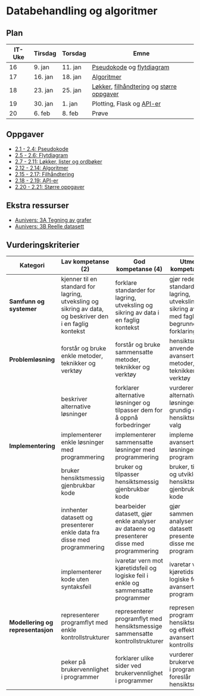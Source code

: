 # Databehandling og algoritmer

## Plan

| IT-Uke | Tirsdag | Torsdag | Emne                                                                                                                                                                                                |
| ------ | ------- | ------- | --------------------------------------------------------------------------------------------------------------------------------------------------------------------------------------------------- |
| 16     | 9. jan  | 11. jan | [Pseudokode](/databehandling-og-algoritmer/pseudokode) og [flytdiagram](/databehandling-og-algoritmer/flytdiagram)                                                                                  |
| 17     | 16. jan | 18. jan | [Algoritmer](/databehandling-og-algoritmer/algoritmer)                                                                                                                                              |
| 18     | 23. jan | 25. jan | [Løkker](/databehandling-og-algoritmer/lokker-lister-og-ordboker), [filhåndtering](/databehandling-og-algoritmer/filhandtering) og [større oppgaver](/databehandling-og-algoritmer/storre-oppgaver) |
| 19     | 30. jan | 1. jan  | Plotting, Flask og [API-er](/databehandling-og-algoritmer/api)                                                                                                                                      |
| 20     | 6. feb  | 8. feb  | Prøve                                                                                                                                                                                               |

## Oppgaver

- [2.1 - 2.4: Pseudokode](/databehandling-og-algoritmer/pseudokode#oppgaver)
- [2.5 - 2.6: Flytdiagram](/databehandling-og-algoritmer/flytdiagram#oppgaver)
- [2.7 - 2.11: Løkker, lister og ordbøker](/databehandling-og-algoritmer/lokker-lister-og-ordboker#oppgaver)
- [2.12 - 2.14: Algoritmer](/databehandling-og-algoritmer/algoritmer#oppgaver)
- [2.15 - 2.17: Filhåndtering](/databehandling-og-algoritmer/filhandtering#oppgaver)
- [2.18 - 2.19: API-er](/databehandling-og-algoritmer/api#oppgaver)
- [2.20 - 2.21: Større oppgaver](/databehandling-og-algoritmer/storre-oppgaver#oppgaver)

## Ekstra ressurser

- [Aunivers: 3A Tegning av grafer](https://innhold.aunivers.no/fagpakker/realfag/informasjonsteknologi-1-2/it-2/3-databehandling/3a-tegning-av-grafer?nof=1)
- [Aunivers: 3B Reelle datasett](https://innhold.aunivers.no/fagpakker/realfag/informasjonsteknologi-1-2/it-2/3-databehandling/3b-reelle-datasett)

## Vurderingskriterier

| Kategori                          | Lav kompetanse (2)                                                                                        | God kompetanse (4)                                                                         | Utmerket kompetanse (6)                                                                                      |
| --------------------------------- | --------------------------------------------------------------------------------------------------------- | ------------------------------------------------------------------------------------------ | ------------------------------------------------------------------------------------------------------------ |
| **Samfunn og systemer**           | kjenner til en standard for lagring, utveksling og sikring av data, og beskriver den i en faglig kontekst | forklare standarder for lagring, utveksling og sikring av data i en faglig kontekst        | gjør rede for standarder for lagring, utveksling og sikring av data med faglige begrunnelser og forklaringer |
| **Problemløsning**                | forstår og bruke enkle metoder, teknikker og verktøy                                                      | forstår og bruke sammensatte metoder, teknikker og verktøy                                 | hensiktsmessig anvende avanserte metoder, teknikker og verktøy                                               |
|                                   | beskriver alternative løsninger                                                                           | forklarer alternative løsninger og tilpasser dem for å oppnå forbedringer                  | vurderer alternative løsninger grundig og gjør hensiktsmessige valg                                          |
| **Implementering**                | implementerer enkle løsninger med programmering                                                           | implementerer sammensatte løsninger med programmering                                      | implementerer avanserte løsninger med programmering                                                          |
|                                   | bruker hensiktsmessig gjenbrukbar kode                                                                    | bruker og tilpasser hensiktsmessig gjenbrukbar kode                                        | bruker, tilpasser og utvikler hensiktsmessig gjenbrukbar kode                                                |
|                                   | innhenter datasett og presenterer enkle data fra disse med programmering                                  | bearbeider datasett, gjør enkle analyser av dataene og presenterer disse med programmering | gjør sammensatte analyser av datasett og presenterer disse med programmering                                 |
|                                   | implementerer kode uten syntaksfeil                                                                       | ivaretar vern mot kjøretidsfeil og logiske feil i enkle og sammensatte programmer          | ivaretar vern mot kjøretidsfeil og logiske feil i avanserte programmer                                       |
| **Modellering og representasjon** | representerer programflyt med enkle kontrollstrukturer                                                    | representerer programflyt med hensiktsmessige sammensatte kontrollstrukturer               | representerer programflyt med hensiktsmessige og effektive avanserte kontrollstrukturer                      |
|                                   | peker på brukervennlighet i programmer                                                                    | forklarer ulike sider ved brukervennlighet i programmer                                    | vurderer brukervennlighet i programmer og foreslår hensiktsmessige                                           |
